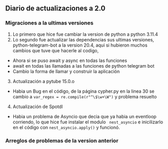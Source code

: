 ## Diario de actualizaciones a 2.0

### Migraciones a la ultimas versiones

1. Lo primero que hice fue cambiar la version de python a python 3.11.4
2. Lo segundo fue actualizar las dependencias sus ultimas versiones, python-telegram-bot a la version 20.4, aqui si hubieron muchos cambios que tuve que hacerle al codigo,

- Ahora si se puso await y async en todas las funciones
- await en todas las llamadas a las funciones de python telegram bot
- Cambio la forma de llamar y construir la aplicación

3. Actualización a pytube 15.0.o

- Habia un Bug en el código, de la página cypher.py en la linea 30 se cambio a `var_regex = re.compile(r"^\$\w+\W")` y problema resuelto

4. Actualización de Spotdl

- Habia un problema de Asyncio que decia que ya habia un eventloop corriendo, lo que hice fue instalar el modulo ` nest_asyncio` e inicilizarlo en el código con `nest_asyncio.apply()` y funcionó.

### Arreglos de problemas de la version anterior
